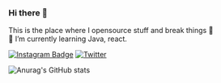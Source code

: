 ### Hi there 👋

This is the place where I opensource stuff and break things 🤣                                                                                                            
🌱  I’m currently learning Java, react.

[![Instagram Badge](https://img.shields.io/badge/-Instagram-C13584?style=flat-quare&labelColor=C13584&logo=instagram&logoColor=white&link=https://www.instagram.com/olcayvaro1)](https://www.instagram.com/olcayvaro1)   [![Twitter](https://img.shields.io/twitter/url/https/twitter.com/olcayvaroll.svg?style=social&label=TWİTTER)](https://twitter.com/olcayvaroll)



![Anurag's GitHub stats](https://github-readme-stats.vercel.app/api?username=olcayvaro1&show_icons=true&theme=radical)
